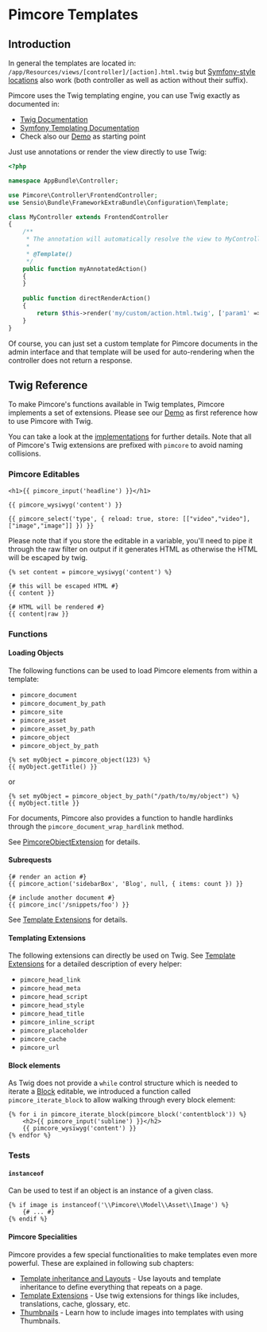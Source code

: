 # Pimcore Templates

## Introduction

In general the templates are located in: `/app/Resources/views/[controller]/[action].html.twig` 
but [Symfony-style locations](https://symfony.com/doc/4.4/best_practices.html#use-the-default-directory-structure) also work (both controller as well as action without their suffix).  

Pimcore uses the Twig templating engine, you can use Twig exactly as documented in:

* [Twig Documentation](https://twig.symfony.com/doc/2.x/)
* [Symfony Templating Documentation](https://symfony.com/doc/3.4/templating.html)
* Check also our [Demo](https://github.com/pimcore/demo) as starting point

Just use annotations or render the view directly to use Twig:

```php
<?php

namespace AppBundle\Controller;

use Pimcore\Controller\FrontendController;
use Sensio\Bundle\FrameworkExtraBundle\Configuration\Template;

class MyController extends FrontendController
{
    /**
     * The annotation will automatically resolve the view to MyController/myAnnotatedAction.html.twig
     * 
     * @Template() 
     */
    public function myAnnotatedAction()
    {   
    }
    
    public function directRenderAction()
    {
        return $this->render('my/custom/action.html.twig', ['param1' => 'value1']);
    }
}
```

Of course, you can just set a custom template for Pimcore documents in the admin interface and that
template will be used for auto-rendering when the controller does not return a response.


## Twig Reference

To make Pimcore's functions available in Twig templates, Pimcore implements a set of extensions. Please see our [Demo](https://github.com/pimcore/demo)
as first reference how to use Pimcore with Twig. 

You can take a look at the [implementations](https://github.com/pimcore/pimcore/tree/master/pimcore/lib/Pimcore/Twig)
for further details. Note that all of Pimcore's Twig extensions are prefixed with `pimcore` to avoid naming collisions.

### Pimcore Editables

```twig
<h1>{{ pimcore_input('headline') }}</h1>

{{ pimcore_wysiwyg('content') }}

{{ pimcore_select('type', { reload: true, store: [["video","video"], ["image","image"]] }) }}
```

Please note that if you store the editable in a variable, you'll need to pipe it through the raw filter on output if it
generates HTML as otherwise the HTML will be escaped by twig.

```twig
{% set content = pimcore_wysiwyg('content') %}

{# this will be escaped HTML #}
{{ content }}

{# HTML will be rendered #}
{{ content|raw }}
```

### Functions

#### Loading Objects

The following functions can be used to load Pimcore elements from within a template:

* `pimcore_document`
* `pimcore_document_by_path`
* `pimcore_site`
* `pimcore_asset`
* `pimcore_asset_by_path`
* `pimcore_object`
* `pimcore_object_by_path`

```twig
{% set myObject = pimcore_object(123) %}
{{ myObject.getTitle() }}
```
or
```twig
{% set myObject = pimcore_object_by_path("/path/to/my/object") %}
{{ myObject.title }}
```

For documents, Pimcore also provides a function to handle hardlinks through the `pimcore_document_wrap_hardlink` method.

See [PimcoreObjectExtension](https://github.com/pimcore/pimcore/blob/master/lib/Twig/Extension/PimcoreObjectExtension.php)
for details.


#### Subrequests

```twig
{# render an action #}
{{ pimcore_action('sidebarBox', 'Blog', null, { items: count }) }}

{# include another document #}
{{ pimcore_inc('/snippets/foo') }}
```

See [Template Extensions](./02_Template_Extensions) for details.


#### Templating Extensions

The following extensions can directly be used on Twig. See [Template Extensions](./02_Template_Extensions) for a 
detailed description of every helper:

* `pimcore_head_link`
* `pimcore_head_meta`
* `pimcore_head_script`
* `pimcore_head_style`
* `pimcore_head_title`
* `pimcore_inline_script`
* `pimcore_placeholder`
* `pimcore_cache`
* `pimcore_url`


#### Block elements

As Twig does not provide a `while` control structure which is needed to iterate a [Block](../../03_Documents/01_Editables/06_Block.md)
editable, we introduced a function called `pimcore_iterate_block` to allow walking through every block element:

```twig
{% for i in pimcore_iterate_block(pimcore_block('contentblock')) %}
    <h2>{{ pimcore_input('subline') }}</h2>
    {{ pimcore_wysiwyg('content') }}
{% endfor %}
```

### Tests

#### `instanceof`

Can be used to test if an object is an instance of a given class.

```twig
{% if image is instanceof('\\Pimcore\\Model\\Asset\\Image') %}
    {# ... #}
{% endif %}
```

####  Pimcore Specialities

Pimcore provides a few special functionalities to make templates even more powerful. 
These are explained in following sub chapters:

* [Template inheritance and Layouts](./01_Layouts.md) - Use layouts and template inheritance to define everything that repeats on a page. 
* [Template Extensions](./02_Template_Extensions/README.md) - Use twig extensions for things like includes, translations, cache, glossary, etc.
* [Thumbnails](./04_Thumbnails.md) - Learn how to include images into templates with using Thumbnails.
